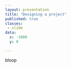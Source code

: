 ```yaml
---
layout: presentation
title: "Designing a project"
published: true
classes:
 - slide
data:
  x: -1000
  y: 0

---
```


bloop